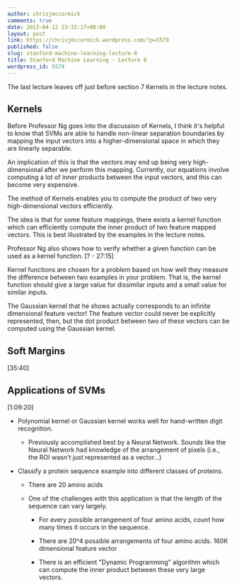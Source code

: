 ```yaml
---
author: chrisjmccormick
comments: true
date: 2013-04-12 23:32:17+00:00
layout: post
link: https://chrisjmccormick.wordpress.com/?p=5579
published: false
slug: stanford-machine-learning-lecture-8
title: Stanford Machine Learning - Lecture 8
wordpress_id: 5579
---
```


The last lecture leaves off just before section 7 Kernels in the lecture notes.


## Kernels


Before Professor Ng goes into the discussion of Kernels, I think it's helpful to know that SVMs are able to handle non-linear separation boundaries by mapping the input vectors into a higher-dimensional space in which they are linearly separable.

An implication of this is that the vectors may end up being very high-dimensional after we perform this mapping. Currently, our equations involve computing a lot of inner products between the input vectors, and this can become very expensive.

The method of Kernels enables you to compute the product of two very high-dimensional vectors efficiently.

The idea is that for some feature mappings, there exists a kernel function which can efficiently compute the inner product of two feature mapped vectors. This is best illustrated by the examples in the lecture notes.

Professor Ng also shows how to verify whether a given function can be used as a kernel function. [? - 27:15]

Kernel functions are chosen for a problem based on how well they measure the difference between two examples in your problem. That is, the kernel function should give a large value for dissimilar inputs and a small value for similar inputs.

The Gaussian kernel that he shows actually corresponds to an infinite dimensional feature vector! The feature vector could never be explicitly represented, then, but the dot product between two of these vectors can be computed using the Gaussian kernel.


## Soft Margins


[35:40]


## Applications of SVMs


[1:09:20]



	
  * Polynomial kernel or Gaussian kernel works well for hand-written digit recognition.

	
    * Previously accomplished best by a Neural Network. Sounds like the Neural Network had knowledge of the arrangement of pixels (i.e., the ROI wasn't just represented as a vector...)




	
  * Classify a protein sequence example into different classes of proteins.

	
    * There are 20 amino acids

	
    * One of the challenges with this application is that the length of the sequence can vary largely.

	
      * For every possible arrangement of four amino acids, count how many times it occurs in the sequence.

	
      * There are 20^4 possible arrangements of four amino acids. 160K dimensional feature vector

	
      * There is an efficient "Dynamic Programming" algorithm which can compute the inner product between these very large vectors.








